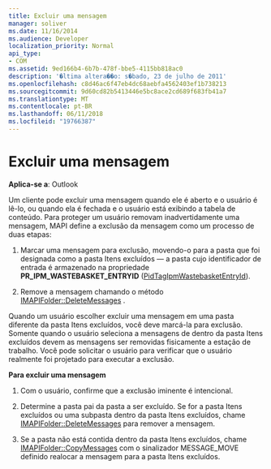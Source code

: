 ```yaml
---
title: Excluir uma mensagem
manager: soliver
ms.date: 11/16/2014
ms.audience: Developer
localization_priority: Normal
api_type:
- COM
ms.assetid: 9ed166b4-6b7b-478f-bbe5-4115bb818ac0
description: '�ltima altera��o: s�bado, 23 de julho de 2011'
ms.openlocfilehash: c8d46ac6f47eb4dc68aebfa4562403ef1b738213
ms.sourcegitcommit: 9d60cd82b5413446e5bc8ace2cd689f683fb41a7
ms.translationtype: MT
ms.contentlocale: pt-BR
ms.lasthandoff: 06/11/2018
ms.locfileid: "19766387"
---
```

# <a name="deleting-a-message"></a>Excluir uma mensagem

  
  
**Aplica-se a**: Outlook 
  
Um cliente pode excluir uma mensagem quando ele é aberto e o usuário é lê-lo, ou quando ela é fechada e o usuário está exibindo a tabela de conteúdo. Para proteger um usuário removam inadvertidamente uma mensagem, MAPI define a exclusão da mensagem como um processo de duas etapas:
  
1. Marcar uma mensagem para exclusão, movendo-o para a pasta que foi designada como a pasta Itens excluídos — a pasta cujo identificador de entrada é armazenado na propriedade **PR_IPM_WASTEBASKET_ENTRYID** ([PidTagIpmWastebasketEntryId](pidtagipmwastebasketentryid-canonical-property.md)). 
    
2. Remove a mensagem chamando o método [IMAPIFolder::DeleteMessages](imapifolder-deletemessages.md) . 
    
Quando um usuário escolher excluir uma mensagem em uma pasta diferente da pasta Itens excluídos, você deve marcá-la para exclusão. Somente quando o usuário seleciona a mensagens de dentro da pasta Itens excluídos devem as mensagens ser removidas fisicamente a estação de trabalho. Você pode solicitar o usuário para verificar que o usuário realmente foi projetado para executar a exclusão.
  
 **Para excluir uma mensagem**
  
1. Com o usuário, confirme que a exclusão iminente é intencional.
    
2. Determine a pasta pai da pasta a ser excluído. Se for a pasta Itens excluídos ou uma subpasta dentro da pasta Itens excluídos, chame [IMAPIFolder::DeleteMessages](imapifolder-deletemessages.md) para remover a mensagem. 
    
3. Se a pasta não está contida dentro da pasta Itens excluídos, chame [IMAPIFolder::CopyMessages](imapifolder-copymessages.md) com o sinalizador MESSAGE_MOVE definido realocar a mensagem para a pasta Itens excluídos. 
    

